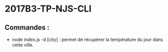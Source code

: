 # 2017B3-TP-NJS-CLI

## Commandes :

* node index.js -d [city] : permet de récupérer la température du jour dans cette ville.

